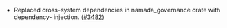 - Replaced cross-system dependencies in namada_governance crate with dependency-
  injection. ([\#3482](https://github.com/anoma/namada/pull/3482))